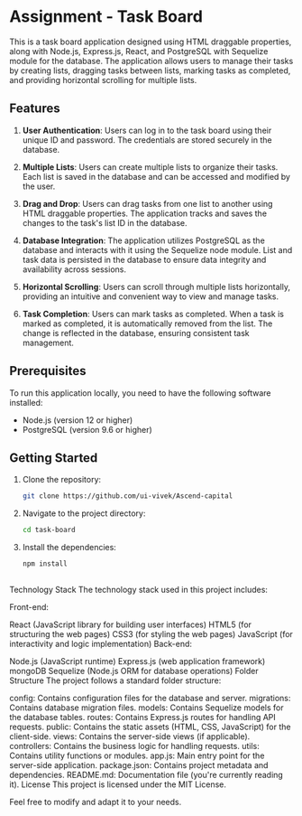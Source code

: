 # Assignment - Task Board

This is a task board application designed using HTML draggable properties, along with Node.js, Express.js, React, and PostgreSQL with Sequelize module for the database. The application allows users to manage their tasks by creating lists, dragging tasks between lists, marking tasks as completed, and providing horizontal scrolling for multiple lists.

## Features

1. **User Authentication**: Users can log in to the task board using their unique ID and password. The credentials are stored securely in the database.

2. **Multiple Lists**: Users can create multiple lists to organize their tasks. Each list is saved in the database and can be accessed and modified by the user.

3. **Drag and Drop**: Users can drag tasks from one list to another using HTML draggable properties. The application tracks and saves the changes to the task's list ID in the database.

4. **Database Integration**: The application utilizes PostgreSQL as the database and interacts with it using the Sequelize node module. List and task data is persisted in the database to ensure data integrity and availability across sessions.

5. **Horizontal Scrolling**: Users can scroll through multiple lists horizontally, providing an intuitive and convenient way to view and manage tasks.

6. **Task Completion**: Users can mark tasks as completed. When a task is marked as completed, it is automatically removed from the list. The change is reflected in the database, ensuring consistent task management.

## Prerequisites

To run this application locally, you need to have the following software installed:

- Node.js (version 12 or higher)
- PostgreSQL (version 9.6 or higher)

## Getting Started

1. Clone the repository:

   ```bash
   git clone https://github.com/ui-vivek/Ascend-capital
   
2. Navigate to the project directory:
   ```bash
   cd task-board
   
3. Install the dependencies:
    ```bash
   npm install
  
Technology Stack
The technology stack used in this project includes:

Front-end:

React (JavaScript library for building user interfaces)
HTML5 (for structuring the web pages)
CSS3 (for styling the web pages)
JavaScript (for interactivity and logic implementation)
Back-end:

Node.js (JavaScript runtime)
Express.js (web application framework)
mongoDB
Sequelize (Node.js ORM for database operations)
Folder Structure
The project follows a standard folder structure:

config: Contains configuration files for the database and server.
migrations: Contains database migration files.
models: Contains Sequelize models for the database tables.
routes: Contains Express.js routes for handling API requests.
public: Contains the static assets (HTML, CSS, JavaScript) for the client-side.
views: Contains the server-side views (if applicable).
controllers: Contains the business logic for handling requests.
utils: Contains utility functions or modules.
app.js: Main entry point for the server-side application.
package.json: Contains project metadata and dependencies.
README.md: Documentation file (you're currently reading it).
License
This project is licensed under the MIT License.

Feel free to modify and adapt it to your needs.
